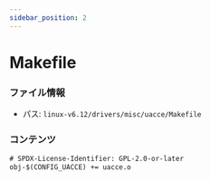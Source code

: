 ```yaml
---
sidebar_position: 2
---
```

# Makefile

### ファイル情報

- パス: `linux-v6.12/drivers/misc/uacce/Makefile`

### コンテンツ

```txt
# SPDX-License-Identifier: GPL-2.0-or-later
obj-$(CONFIG_UACCE) += uacce.o

```
